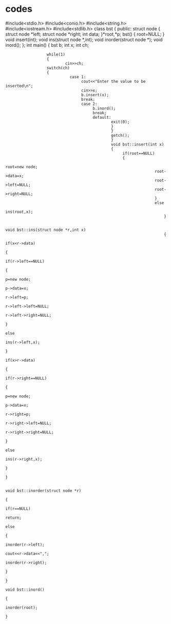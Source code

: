 codes
=====
#include<stdio.h>
#include<conio.h>
#include<string.h>
#include<iostream.h>
#include<stdlib.h>
class bst
{
      public:
      struct node
      {
             struct node *left;
             struct node *right;
             int data;
             }*root,*p;
             bst()
             {
                  root=NULL;
                  }
                  void insert(int);
                  void ins(struct node *,int);
                  void inorder(struct node *);
                  void inord();
                  };
                  int main()
                  {
                  bst b;
                  int x;
                      int ch;
                      
                      while(1)
                      {
                              cin>>ch;
                      switch(ch)
                      {
                                case 1:
                                     cout<<"Enter the value to be inserted\n";
                                     cin>>x;
                                     b.insert(x);
                                     break;
                                     case 2:
                                          b.inord();
                                          break;
                                          default:
                                                  exit(0);
                                                  }
                                                  }
                                                  getch();
                                                  }
                                                  void bst::insert(int x)
                                                  {
                                                       if(root==NULL)
                                                       {
                                                                     root=new node;
                                                                     root->data=x;
                                                                     root->left=NULL;
                                                                     root->right=NULL;
                                                                     }
                                                                     else
                                                                         ins(root,x);
                                                                         }
                                                                         
                                                                         void bst::ins(struct node *r,int x)
                                                                         {
                                                                              if(x<r->data)
                                                                              {
                                                                                           if(r->left==NULL)
                                                                                           {
                                                                                            p=new node;
                                                                                            p->data=x;
                                                                                            r->left=p;
                                                                                            r->left->left=NULL;
                                                                                            r->left->right=NULL;
                                                                                            }
                                                                                            else
                                                                                           ins(r->left,x);
                                                                                           }
                                                                                           if(x>r->data)
                                                                                           {
                                                                                                        if(r->right==NULL)
                                                                                                        {
                                                                                                                          p=new node;
                                                                                            p->data=x;
                                                                                            r->right=p;
                                                                                            r->right->left=NULL;
                                                                                            r->right->right=NULL;
                                                                                            }
                                                                                            else
                                                                                                        ins(r->right,x);
                                                                                                        }
                                                                                                        }
                                                                                                        
                                                                          void bst::inorder(struct node *r)
                                                                          {
                                                                               if(r==NULL)
                                                                               return;
                                                                               else
                                                                               {
                                                                               inorder(r->left);
                                                                               cout<<r->data<<",";
                                                                               inorder(r->right);
                                                                               }
                                                                               }
                                                                               void bst::inord()
                                                                               {
                                                                                    inorder(root);
                                                                                    }
                                             